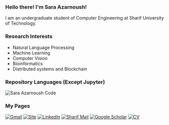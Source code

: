 ### Hello there! I'm Sara Azarnoush!

I am an undergraduate student of Computer Engineering at Sharif University of Technology.

### Research Interests
   - Natural Language Processing
   - Machine Learning
   - Computer Vision
   - Bioinformatics
   - Distributed systems and Blockchain
     
### Repository Languages (Except Jupyter)
![Sara Azarnoush Code](https://github-readme-stats.vercel.app/api/top-langs/?username=saaz742&hide=Jupyter%20Notebook&theme=tokyonight)

### My Pages
[![Gmail](https://img.shields.io/badge/-Mail-black?style=for-the-badge&logo=gmail)](mailto:azarnooshsa@gmail.com)
[![Site](https://img.shields.io/badge/-Site-black?style=for-the-badge&logo=Site)](https://www.saraazarnoosh.me/)
[![LinkedIn](https://img.shields.io/badge/-LinkedIn-black?style=for-the-badge&logo=linkedin)](www.linkedin.com/in/sara-azarnoush-4a239b1b8/)
[![Sharif Mail](https://img.shields.io/badge/-Sharif_mail-black?style=for-the-badge&logo=googlescholar)](mailto:sa.azarnoush@sharif.edu)
[![Google Scholar](https://img.shields.io/badge/-Google_Scholar-black?style=for-the-badge&logo=googlescholar)](https://scholar.google.com/citations?user=VqBL8YAAAAAJ&hl=en)
[![CV](https://img.shields.io/badge/-CV-black?style=for-the-badge&logo=CV)](https://drive.google.com/file/d/1Ns54qSO6456zjaW4pAWdzLvwzGyRCsae/view?usp=sharing)


